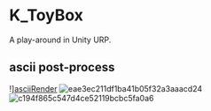 # K_ToyBox
A play-around in Unity URP.
## ascii post-process
!][asciiRender](https://github.com/SelfishKrus/K_ToyBox/assets/79186991/0872caa6-a26b-4a87-8b84-d4b8a363596b)
![eae3ec211df1ba41b05f32a3aaacd24](https://github.com/SelfishKrus/K_ToyBox/assets/79186991/973d6d43-96eb-4b75-ba48-a8cf75cf756c)
![c194f865c547d4ce52119bcbc5fa0a6](https://github.com/SelfishKrus/K_ToyBox/assets/79186991/a4879a67-29b3-452a-aaea-d863ce6c5e2e)

